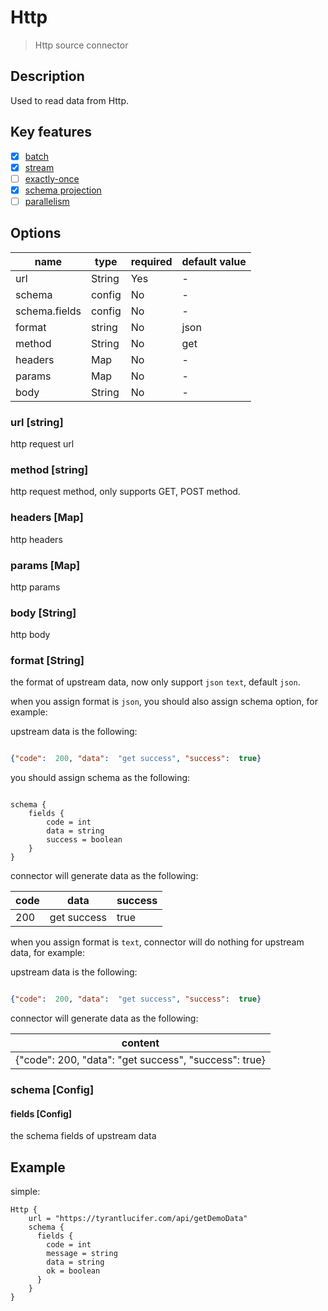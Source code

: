 # Http

> Http source connector

## Description

Used to read data from Http.

## Key features

- [x] [batch](key-features.md)
- [x] [stream](key-features.md)
- [ ] [exactly-once](key-features.md)
- [x] [schema projection](key-features.md)
- [ ] [parallelism](key-features.md)

##  Options

| name          | type   | required | default value |
|---------------|--------|----------|---------------|
| url           | String | Yes      | -             |
| schema        | config | No       | -             |
| schema.fields | config | No       | -             |
| format        | string | No       | json          |
| method        | String | No       | get           |
| headers       | Map    | No       | -             |
| params        | Map    | No       | -             |
| body          | String | No       | -             |

### url [string]

http request url

### method [string]

http request method, only supports GET, POST method.

### headers [Map]

http headers

### params [Map]

http params

### body [String]

http body

### format [String]

the format of upstream data, now only support `json` `text`, default `json`.

when you assign format is `json`, you should also assign schema option, for example:

upstream data is the following:

```json

{"code":  200, "data":  "get success", "success":  true}

```

you should assign schema as the following:

```hocon

schema {
    fields {
        code = int
        data = string
        success = boolean
    }
}

```

connector will generate data as the following:

| code | data        | success |
|------|-------------|---------|
| 200  | get success | true    |

when you assign format is `text`, connector will do nothing for upstream data, for example:

upstream data is the following:

```json

{"code":  200, "data":  "get success", "success":  true}

```

connector will generate data as the following:

| content |
|---------|
| {"code":  200, "data":  "get success", "success":  true}        |

### schema [Config]

#### fields [Config]

the schema fields of upstream data

## Example

simple:

```hocon
Http {
    url = "https://tyrantlucifer.com/api/getDemoData"
    schema {
      fields {
        code = int
        message = string
        data = string
        ok = boolean
      }
    }
}
```

